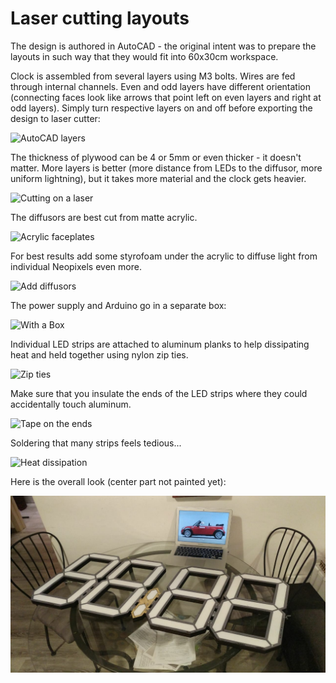 # Laser cutting layouts

The design is authored in AutoCAD - the original intent was to prepare the layouts in such way that they would fit into 60x30cm workspace.

Clock is assembled from several layers using M3 bolts. Wires are fed through internal channels. Even and odd layers have different orientation (connecting faces look like arrows that point left on even layers and right at odd layers). Simply turn respective layers on and off before exporting the design to laser cutter:

![AutoCAD layers](https://user-images.githubusercontent.com/1763243/65395550-e09ba480-dd8b-11e9-9dcc-2d3c6ab35801.png)

The thickness of plywood can be 4 or 5mm or even thicker - it doesn't matter. More layers is better (more distance from LEDs to the diffusor, more uniform lightning), but it takes more material and the clock gets heavier.

![Cutting on a laser](https://user-images.githubusercontent.com/1763243/65395360-3a4e9f80-dd89-11e9-8667-ff579130c7ad.png)

The diffusors are best cut from matte acrylic. 

![Acrylic faceplates](https://user-images.githubusercontent.com/1763243/65395337-fb204e80-dd88-11e9-93bb-49080ea98746.png)

For best results add some styrofoam under the acrylic to diffuse light from individual Neopixels even more.

![Add diffusors](https://user-images.githubusercontent.com/1763243/65395297-80efca00-dd88-11e9-9066-deda2a124a61.png)

The power supply and Arduino go in a separate box:

![With a Box](https://user-images.githubusercontent.com/1763243/65395287-5736a300-dd88-11e9-923a-54f519e567d3.png)

Individual LED strips are attached to aluminum planks to help dissipating heat and held together using nylon zip ties. 

![Zip ties](https://user-images.githubusercontent.com/1763243/65395305-a8469700-dd88-11e9-93ee-06b0eddaf1df.png)

Make sure that you insulate the ends of the LED strips where they could accidentally touch aluminum.

![Tape on the ends](https://user-images.githubusercontent.com/1763243/65395329-d1672780-dd88-11e9-91ec-0b9e72c27690.png)

Soldering that many strips feels tedious...

![Heat dissipation](https://user-images.githubusercontent.com/1763243/65395319-bac0d080-dd88-11e9-9111-b4a6cccdb3bc.png)

Here is the overall look (center part not painted yet):

![Overall look](https://github.com/Bougakov/wallclock/blob/master/CAD%20files%20(plywood%20lasercut)/image.png)
